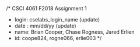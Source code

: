 /* CSCI 4061 F2018  Assignment 1
* login: cselabs_login_name                           (update)
* date : mm/dd/yy                                     (update)
* name: Brian Cooper, Chase Rogness, Jared Erlien
* id:   coope824,     rogne066,      erlie003     */
